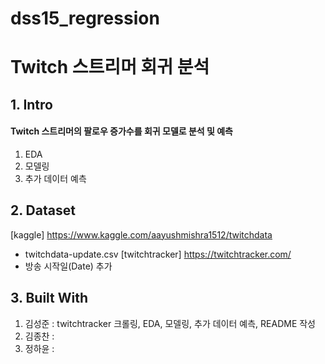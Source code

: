 # dss15_regression

# Twitch 스트리머 회귀 분석
## 1. Intro
#### Twitch 스트리머의 팔로우 증가수를 회귀 모델로 분석 및 예측

1. EDA
2. 모델링
3. 추가 데이터 예측

## 2. Dataset
[kaggle] <https://www.kaggle.com/aayushmishra1512/twitchdata>
- twitchdata-update.csv
[twitchtracker] <https://twitchtracker.com/>
- 방송 시작일(Date) 추가

## 3. Built With

1. 김성준 : twitchtracker 크롤링, EDA, 모델링, 추가 데이터 예측, README 작성
2. 김종찬 :   
3. 정하윤 :
